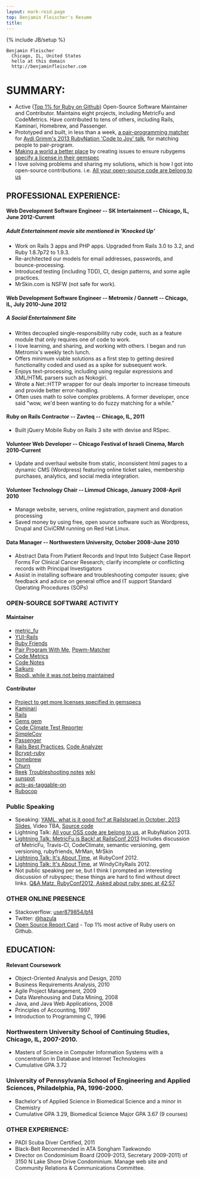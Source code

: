 ```yaml
---
layout: mark-reid.page
top: Benjamin Fleischer's Resume
title:
---
```

{% include JB/setup %}

    Benjamin Fleischer
      Chicago, IL, United States
      hello at this domain
      http://benjaminfleischer.com

# SUMMARY:

*   Active ([Top 1% for Ruby on Github](http://osrc.dfm.io/bf4)) Open-Source Software Maintainer and Contributor. Maintains eight projects, including MetricFu and CodeMetrics.  Have contributed to tens of others, including Rails, Kaminari, Homebrew, and Passenger.
*   Prototyped and built, in less than a week, [a pair-programming matcher](http://www.pairprogramwith.me/match/) for [Avdi Grimm's  2013 RubyNation 'Code to Joy' talk](http://rubyrogues.com/111-rr-book-club-explore-it-with-elisabeth-hendrickson/), for matching people to pair-program.
*   [Making a world a better place](http://ruby5.envylabs.com/episodes/424-episode-388-july-23rd-2013/stories/3437-license-your-gems) by creating issues to ensure rubygems [specify a license in their gemspec](http://www.benjaminfleischer.com/2013/07/12/make-the-world-a-better-place-put-a-license-in-your-gemspec/)
*   I love solving problems and sharing my solutions, which is how I got into open-source contributions. i.e. [All your open-source code are belong to us](http://www.benjaminfleischer.com/2013/07/30/all-your-open-source-code-are-belong-to-us/)

## PROFESSIONAL EXPERIENCE:

#### Web Development Software Engineer -- SK Intertainment -- Chicago, IL, June 2012-Current

##### Adult Entertainment movie site mentioned in 'Knocked Up'

*   Work on Rails 3 apps and PHP apps. Upgraded from Rails 3.0 to 3.2, and Ruby 1.8.7p72 to 1.9.3.
*   Re-architected our models for email addresses, passwords, and bounce-processing.
*   Introduced testing (including TDD), CI, design patterns, and some agile practices.
*   MrSkin.com is NSFW (not safe for work).

#### Web Development Software Engineer -- Metromix / Gannett -- Chicago, IL, July 2010-June 2012

##### A Social Entertainment Site

*   Writes decoupled single-responsibility ruby code, such as a feature module that only requires one of code to work.
*   I love learning, and sharing, and working with others.  I began and run Metromix's weekly tech lunch.
*   Offers minimum viable solutions as a first step to getting desired functionality coded and used as a spike for subsequent work.
*   Enjoys text-processing, including using regular expressions and XML/HTML parsers such as Nokogiri.
*   Wrote a Net::HTTP wrapper for our deals importer to increase timeouts and provide better error-handling.
*   Often uses math to solve complex problems.  A former developer, once said "wow, we'd been wanting to do fuzzy matching for a while."

#### Ruby on Rails Contractor -- Zavteq -- Chicago, IL, 2011

*   Built jQuery Mobile Ruby on Rails 3 site with devise and RSpec.

#### Volunteer Web Developer -- Chicago Festival of Israeli Cinema, March 2010-Current

*   Update and overhaul website from static, inconsistent html pages to a dynamic CMS (Wordpress) featuring online ticket sales, membership purchases, analytics, and social media integration.

#### Volunteer Technology Chair -- Limmud Chicago, January 2008-April 2010

*   Manage website, servers, online registration, payment and donation processing
*   Saved money by using free, open source software such as Wordpress, Drupal and CiviCRM running on Red Hat Linux.

#### Data Manager -- Northwestern University, October 2008-June 2010

*   Abstract Data From Patient Records and Input Into Subject Case Report Forms For Clinical Cancer Research; clarify incomplete or conflicting records with Principal Investigators
*   Assist in installing software and troubleshooting computer issues; give feedback and advice on general office and IT support Standard Operating Procedures (SOPs)

### OPEN-SOURCE SOFTWARE ACTIVITY

#### Maintainer

*   [metric_fu](https://github.com/metricfu/metric_fu/commits?author=bf4)
*   [YUI-Rails](https://github.com/nextmat/yui-rails/commits?author=bf4)
*   [Ruby Friends](https://github.com/rubyrogues/rubyfriends/commits?author=bf4)
*   [Pair Program With Me](https://github.com/avdi/ppwm), [Ppwm-Matcher](https://github.com/rubyrogues/ppwm-matcher/)
*   [Code Metrics](https://github.com/bf4/code_metrics)
*   [Code Notes](https://github.com/bf4/code_notes)
*   [Saikuro](https://github.com/metricfu/Saikuro)
*   [Roodi, while it was not being maintained](https://github.com/metricfu/roodi)

#### Contributor

*   [Project to get more licenses specified in gemspecs](http://www.benjaminfleischer.com/2013/07/12/make-the-world-a-better-place-put-a-license-in-your-gemspec/)
*   [Kaminari](https://github.com/amatsuda/kaminari/commits?author=bf4)
*   [Rails](https://github.com/rails/rails/issues/created_by/bf4)
*   [Gems gem](https://github.com/rubygems/gems/pull/11)
*   [Code Climate Test Reporter](https://github.com/codeclimate/ruby-test-reporter)
*   [SimpleCov](https://github.com/colszowka/simplecov/pull/245)
*   [Passenger](https://github.com/phusion/passenger/pull/78)
*   [Rails Best Practices](https://github.com/railsbp/rails_best_practices/commits?author=bf4), [Code Analyzer](https://github.com/flyerhzm/code_analyzer/issues/created_by/bf4)
*   [Bcrypt-ruby](https://github.com/codahale/bcrypt-ruby/commits?author=bf4)
*   [homebrew](https://github.com/mxcl/homebrew/commits?author=bf4)
*   [Churn](https://github.com/danmayer/churn/commits?author=bf4)
*   [Reek](https://github.com/troessner/reek/commits?author=bf4) [Troubleshooting notes](https://github.com/troessner/reek/pull/161) [wiki](https://github.com/troessner/reek/wiki/Troubleshooting)
*   [sunspot](https://github.com/sunspot/sunspot/commits?author=bf4)
*   [acts-as-taggable-on](https://github.com/mbleigh/acts-as-taggable-on/commits?author=bf4)
*   [Rubocop](https://github.com/bbatsov/rubocop/commits?author=bf4)

### Public Speaking

*   Speaking: [YAML, what is it good for? at RailsIsrael in October, 2013](http://railsisrael2013.events.co.il/presentations/868-yaml-what-is-it-good-for) [Slides](https://speakerdeck.com/bf4/yaml-what-is-it-good-for), Video TBA, [Source code](https://github.com/bf4/yaml_resources)
*   Lightning Talk: [All your OSS code are belong to us](http://www.benjaminfleischer.com/2013/07/30/all-your-open-source-code-are-belong-to-us/), at RubyNation 2013.
*   [Lightning Talk:  MetricFu is Back! at RailsConf 2013](http://www.justin.tv/confreaks/c/2245302)
    Includes discussion of MetricFu, Travis-CI, CodeClimate, semantic versioning, gem versioning, rubyfriends, MrMan, MrSkin
*   [Lightning Talk: It's About Time](http://vimeo.com/53892354), at RubyConf 2012.
*   [Lightning Talk: It's About Time](http://vimeo.com/51707399), at WindyCityRails 2012.
*   Not public speaking per se, but I think I prompted an interesting discussion of rubyspec; these things are hard to find without direct links.  [Q&A Matz,  RubyConf2012, Asked about ruby spec at 42:57](http://www.youtube.com/watch?v=B7vCuNaqT7k&hd=1&t=42m57s)

### OTHER ONLINE PRESENCE

*   Stackoverflow: [user879854/bf4](http://stackoverflow.com/users/879854/bf4)
*   Twitter: [@hazula](https://twitter.com/#!/hazula)
*   [Open Source Report Card](http://osrc.dfm.io/bf4) - Top 1% most active of Ruby users on Github.

## EDUCATION:

#### Relevant Coursework

*   Object-Oriented Analysis and Design, 2010
*   Business Requirements Analysis, 2010
*   Agile Project Management, 2009
*   Data Warehousing and Data Mining, 2008
*   Java, and Java Web Applications, 2008
*   Principles of Accounting, 1997
*   Introduction to Programming C, 1996

### Northwestern University School of Continuing Studies, Chicago, IL, 2007-2010.

*   Masters of Science in Computer Information Systems with a concentration in Database and Internet Technologies
*   Cumulative GPA 3.72

### University of Pennsylvania School of Engineering and Applied Sciences, Philadelphia, PA, 1996-2000.

*   Bachelor's of Applied Science in Biomedical Science and a minor in Chemistry
*   Cumulative GPA 3.29, Biomedical Science Major GPA 3.67 (9 courses)

### OTHER EXPERIENCE:

*   PADI Scuba Diver Certified, 2011
*   Black-Belt Recommended in ATA Songham Taekwondo
*   Director on Condominium Board (2009-2013, Secretary 2009-2011) of 3150 N Lake Shore Drive Condominium.  Manage web site and Community Relations & Communications Committee.
